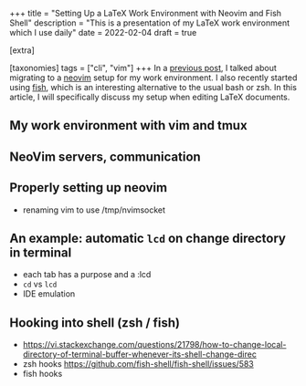 +++
title = "Setting Up a LaTeX Work Environment with Neovim and Fish Shell"
description = "This is a presentation of my LaTeX work environment which I use daily"
date = 2022-02-04
draft = true

[extra]

[taxonomies]
tags = ["cli", "vim"]
+++
In a [previous post](@/writing/from-vim-and-tmux-to-neovim.md), I talked about migrating to a [neovim](https://github.com/neovim/neovim) setup for my work environment.
I also recently started using [fish](https://fishshell.com/), which is an interesting alternative to the usual bash or zsh.
In this article, I will specifically discuss my setup when editing LaTeX documents.

## My work environment with vim and tmux
## NeoVim servers, communication
## Properly setting up neovim
- renaming vim to use /tmp/nvimsocket
## An example: automatic `lcd` on change directory in terminal
- each tab has a purpose and a :lcd
- `cd` vs `lcd`
- IDE emulation
## Hooking into shell (zsh / fish)
- https://vi.stackexchange.com/questions/21798/how-to-change-local-directory-of-terminal-buffer-whenever-its-shell-change-direc
- zsh hooks https://github.com/fish-shell/fish-shell/issues/583
- fish hooks
